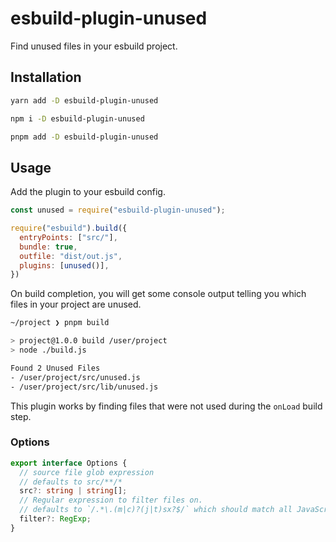 # esbuild-plugin-unused

Find unused files in your esbuild project.

## Installation

```sh
yarn add -D esbuild-plugin-unused
```

```sh
npm i -D esbuild-plugin-unused
```

```sh
pnpm add -D esbuild-plugin-unused
```

## Usage

Add the plugin to your esbuild config.

```javascript
const unused = require("esbuild-plugin-unused");

require("esbuild").build({
  entryPoints: ["src/"],
  bundle: true,
  outfile: "dist/out.js",
  plugins: [unused()],
})
```

On build completion, you will get some console output telling you which files in your project are unused.

```sh
~/project ❯ pnpm build

> project@1.0.0 build /user/project
> node ./build.js

Found 2 Unused Files
- /user/project/src/unused.js
- /user/project/src/lib/unused.js
```

This plugin works by finding files that were not used during the `onLoad` build step.

### Options

```typescript
export interface Options {
  // source file glob expression
  // defaults to src/**/*
  src?: string | string[];
  // Regular expression to filter files on.
  // defaults to `/.*\.(m|c)?(j|t)sx?$/` which should match all JavaScript and TypeScript file extensions
  filter?: RegExp;
}
```
